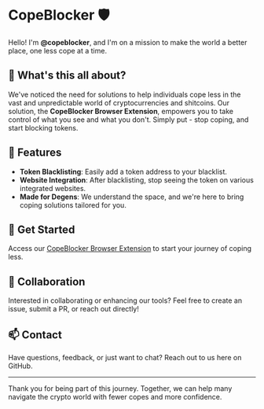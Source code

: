 # CopeBlocker :shield:

Hello! I'm **@copeblocker**, and I'm on a mission to make the world a better place, one less cope at a time.

## :eyes: What's this all about?

We've noticed the need for solutions to help individuals cope less in the vast and unpredictable world of cryptocurrencies and shitcoins. Our solution, the **CopeBlocker Browser Extension**, empowers you to take control of what you see and what you don't. Simply put - stop coping, and start blocking tokens.

## :rocket: Features

- **Token Blacklisting**: Easily add a token address to your blacklist.
- **Website Integration**: After blacklisting, stop seeing the token on various integrated websites.
- **Made for Degens**: We understand the space, and we're here to bring coping solutions tailored for you.

## :seedling: Get Started

Access our [CopeBlocker Browser Extension](#) to start your journey of coping less.
## :handshake: Collaboration

Interested in collaborating or enhancing our tools? Feel free to create an issue, submit a PR, or reach out directly!

## :mailbox: Contact

Have questions, feedback, or just want to chat? Reach out to us here on GitHub.

---

Thank you for being part of this journey. Together, we can help many navigate the crypto world with fewer copes and more confidence.

